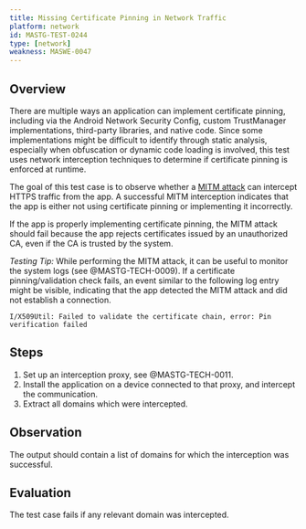 ```yaml
---
title: Missing Certificate Pinning in Network Traffic
platform: network
id: MASTG-TEST-0244
type: [network]
weakness: MASWE-0047
---
```


## Overview

There are multiple ways an application can implement certificate pinning, including via the Android Network Security Config, custom TrustManager implementations, third-party libraries, and native code. Since some implementations might be difficult to identify through static analysis, especially when obfuscation or dynamic code loading is involved, this test uses network interception techniques to determine if certificate pinning is enforced at runtime.

The goal of this test case is to observe whether a [MITM attack]("../../../Document/0x04f-Testing-Network-Communication.md#intercepting-network-traffic-through-mitm) can intercept HTTPS traffic from the app. A successful MITM interception indicates that the app is either not using certificate pinning or implementing it incorrectly.

If the app is properly implementing certificate pinning, the MITM attack should fail because the app rejects certificates issued by an unauthorized CA, even if the CA is trusted by the system.

_Testing Tip:_ While performing the MITM attack, it can be useful to monitor the system logs (see @MASTG-TECH-0009). If a certificate pinning/validation check fails, an event similar to the following log entry might be visible, indicating that the app detected the MITM attack and did not establish a connection.

`I/X509Util: Failed to validate the certificate chain, error: Pin verification failed`

## Steps

1. Set up an interception proxy, see @MASTG-TECH-0011.
2. Install the application on a device connected to that proxy, and intercept the communication.
3. Extract all domains which were intercepted.

## Observation

The output should contain a list of domains for which the interception was successful.

## Evaluation

The test case fails if any relevant domain was intercepted.

